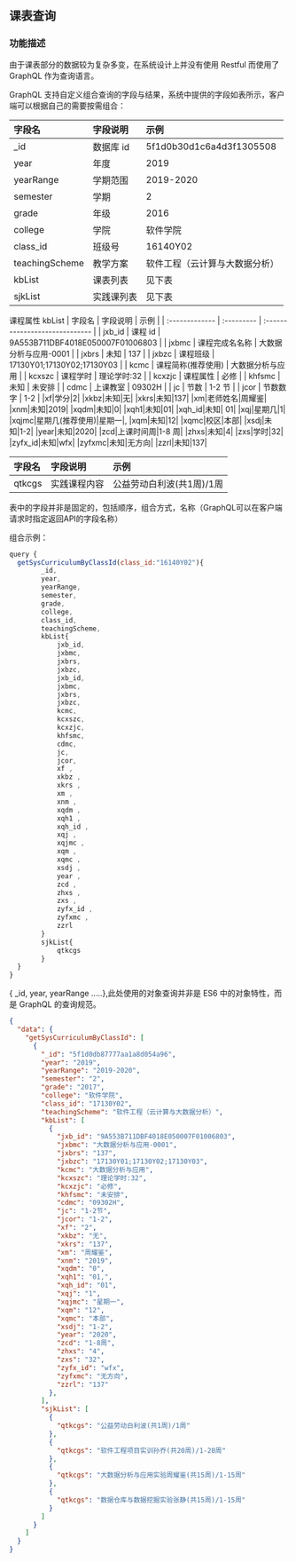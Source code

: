 ## 课表查询

### 功能描述

<d-tips type="point">由于课表部分的数据较为复杂多变，在系统设计上并没有使用 Restful 而使用了 GraphQL 作为查询语言。</d-tips>

<d-req-title title="根据班级号查询课表(区分大小写)" http_methods="GET" url="http://49.233.80.143:4000/graphql"></d-req-title>

<d-req>
<d-req-parm title="Request Parameters">
<d-req-parm-item name="query" necess="required" type="String" desc="GraphQL的查询模型"></d-req-parm-item>
</d-req-parm>
</d-req>

GraphQL 支持自定义组合查询的字段与结果，系统中提供的字段如表所示，客户端可以根据自己的需要按需组合：

| 字段名         | 字段说明   | 示例                           |
| :------------- | :--------- | :----------------------------- |
| \_id           | 数据库 id  | 5f1d0b30d1c6a4d3f1305508       |
| year           | 年度       | 2019                           |
| yearRange      | 学期范围   | 2019-2020                      |
| semester       | 学期       | 2                              |
| grade          | 年级       | 2016                           |
| college        | 学院       | 软件学院                       |
| class_id       | 班级号     | 16140Y02                       |
| teachingScheme | 教学方案   | 软件工程（云计算与大数据分析） |
| kbList         | 课表列表   | 见下表                         |
| sjkList        | 实践课列表 | 见下表                         |

课程属性 kbList
| 字段名 | 字段说明 | 示例 |
| :------------- | :--------- | :----------------------------- |
| jxb_id | 课程 id | 9A553B711DBF4018E050007F01006803 |
| jxbmc | 课程完成名名称 | 大数据分析与应用-0001 |
| jxbrs | 未知 | 137 |
| jxbzc | 课程班级 | 17130Y01;17130Y02;17130Y03 |
| kcmc | 课程简称(推荐使用) | 大数据分析与应用 |
| kcxszc | 课程学时 | 理论学时:32 |
| kcxzjc | 课程属性 | 必修 |
| khfsmc | 未知 | 未安排 |
| cdmc | 上课教室 | 09302H |
| jc | 节数 | 1-2 节 |
| jcor | 节数数字 | 1-2 |
|xf|学分|2|
|xkbz|未知|无|
|xkrs|未知|137|
|xm|老师姓名|周耀鉴|
|xnm|未知|2019|
|xqdm|未知|0|
|xqh1|未知|01|
|xqh_id|未知| 01|
|xqj|星期几|1|
|xqjmc|星期几(推荐使用)|星期一|,
|xqm|未知|12|
|xqmc|校区|本部|
|xsdj|未知|1-2|
|year|未知|2020|
|zcd|上课时间周|1-8 周|
|zhxs|未知|4|
|zxs|学时|32|
|zyfx_id|未知|wfx|
|zyfxmc|未知|无方向|
|zzrl|未知|137|

| 字段名 | 字段说明 | 示例 |
| :------------- | :--------- | :----------------------------- |
| qtkcgs | 实践课程内容|公益劳动白利波(共1周)/1周 |

<d-tips type="point">表中的字段并非是固定的，包括顺序，组合方式，名称（GraphQL可以在客户端请求时指定返回API的字段名称）</d-tips>


组合示例：

```js
query {
  getSysCurriculumByClassId(class_id:"16140Y02"){
        _id,
        year,
        yearRange,
        semester,
        grade,
        college,
        class_id,
        teachingScheme,
        kbList{
            jxb_id,
            jxbmc,
            jxbrs,
            jxbzc,
            jxb_id,
            jxbmc,
            jxbrs,
            jxbzc,
            kcmc,
            kcxszc,
            kcxzjc,
            khfsmc,
            cdmc,
            jc,
            jcor,
            xf ,
            xkbz ,
            xkrs ,
            xm ,
            xnm ,
            xqdm ,
            xqh1 ,
            xqh_id ,
            xqj ,
            xqjmc ,
            xqm ,
            xqmc ,
            xsdj ,
            year ,
            zcd ,
            zhxs ,
            zxs ,
            zyfx_id ,
            zyfxmc ,
            zzrl
        }
        sjkList{
            qtkcgs
        }
  }
}
```

<d-tips type="attention">{ \_id, year, yearRange .....},此处使用的对象查询并非是 ES6 中的对象特性，而是 GraphQL 的查询规范。</d-tips>

<d-rep>
<d-rep-title title="请求成功，返回结果">
<d-rep-status status_code="200" status_des="OK"/> 
</d-rep-title>
<d-rep-code>

```json
{
  "data": {
    "getSysCurriculumByClassId": [
      {
        "_id": "5f1d0db87777aa1a8d054a96",
        "year": "2019",
        "yearRange": "2019-2020",
        "semester": "2",
        "grade": "2017",
        "college": "软件学院",
        "class_id": "17130Y02",
        "teachingScheme": "软件工程（云计算与大数据分析）",
        "kbList": [
          {
            "jxb_id": "9A553B711DBF4018E050007F01006803",
            "jxbmc": "大数据分析与应用-0001",
            "jxbrs": "137",
            "jxbzc": "17130Y01;17130Y02;17130Y03",
            "kcmc": "大数据分析与应用",
            "kcxszc": "理论学时:32",
            "kcxzjc": "必修",
            "khfsmc": "未安排",
            "cdmc": "09302H",
            "jc": "1-2节",
            "jcor": "1-2",
            "xf": "2",
            "xkbz": "无",
            "xkrs": "137",
            "xm": "周耀鉴",
            "xnm": "2019",
            "xqdm": "0",
            "xqh1": "01,",
            "xqh_id": "01",
            "xqj": "1",
            "xqjmc": "星期一",
            "xqm": "12",
            "xqmc": "本部",
            "xsdj": "1-2",
            "year": "2020",
            "zcd": "1-8周",
            "zhxs": "4",
            "zxs": "32",
            "zyfx_id": "wfx",
            "zyfxmc": "无方向",
            "zzrl": "137"
          },
        ],
        "sjkList": [
          {
            "qtkcgs": "公益劳动白利波(共1周)/1周"
          },
          {
            "qtkcgs": "软件工程项目实训孙乔(共20周)/1-20周"
          },
          {
            "qtkcgs": "大数据分析与应用实验周耀鉴(共15周)/1-15周"
          },
          {
            "qtkcgs": "数据仓库与数据挖掘实验张静(共15周)/1-15周"
          }
        ]
      }
    ]
  }
}
```
</d-rep-code>
</d-rep>
